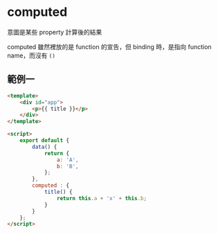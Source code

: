 # computed

意圖是某些 property 計算後的結果

computed 雖然裡放的是 function 的宣告，但 binding 時，是指向 function name，而沒有 `()`

## 範例一

```html
<template>
    <div id="app">
        <p>{{ title }}</p>
    </div>
</template>

<script>
    export default {
        data() {
            return {
                a: 'A',
                b: 'B',
            };
        },
        computed : {
            title() {
                return this.a + 'x' + this.b;
            }
        }
    };
</script>
```
